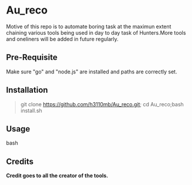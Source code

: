 # Au_reco

Motive of this repo is to automate boring task at the maximun extent chaining various tools being used in day to day task of Hunters.More tools and oneliners will be added in future regularly.

Pre-Requisite
---
Make sure "go" and "node.js" are installed and paths are correctly set.


Installation
---
> git clone https://github.com/h3110mb/Au_reco.git; cd Au_reco;bash install.sh


Usage
---
bash

Credits
---
**Credit goes to all the creator of the tools.**
